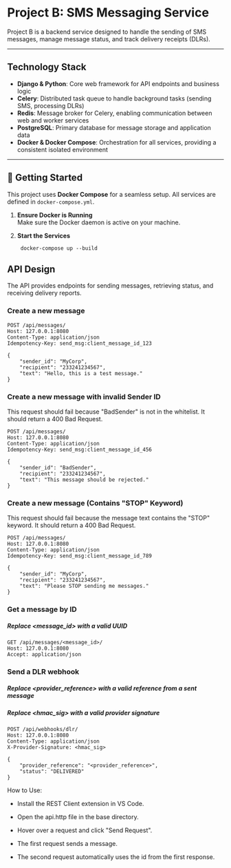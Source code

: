 # Project B: SMS Messaging Service

Project B is a  backend service designed to handle the sending of SMS messages, manage message status, and track delivery receipts (DLRs).

---

## Technology Stack

- **Django & Python**: Core web framework for API endpoints and business logic  
- **Celery**: Distributed task queue to handle background tasks (sending SMS, processing DLRs)  
- **Redis**: Message broker for Celery, enabling communication between web and worker services  
- **PostgreSQL**: Primary database for message storage and application data  
- **Docker & Docker Compose**: Orchestration for all services, providing a consistent isolated environment  

---

## 🚀 Getting Started

This project uses **Docker Compose** for a seamless setup. All services are defined in `docker-compose.yml`.

1. **Ensure Docker is Running**  
   Make sure the Docker daemon is active on your machine.

2. **Start the Services**  
   ```
    docker-compose up --build
   ```




## API Design

The API provides endpoints for sending messages, retrieving status, and receiving delivery reports.

### Create a new message

```
POST /api/messages/
Host: 127.0.0.1:8080
Content-Type: application/json
Idempotency-Key: send_msg:client_message_id_123

{
    "sender_id": "MyCorp",
    "recipient": "233241234567",
    "text": "Hello, this is a test message."
}
```


### Create a new message with invalid Sender ID
This request should fail because "BadSender" is not in the whitelist.
It should return a 400 Bad Request.
```
POST /api/messages/
Host: 127.0.0.1:8080
Content-Type: application/json
Idempotency-Key: send_msg:client_message_id_456

{
    "sender_id": "BadSender",
    "recipient": "233241234567",
    "text": "This message should be rejected."
}
```

### Create a new message (Contains "STOP" Keyword)
This request should fail because the message text contains the "STOP" keyword.
It should return a 400 Bad Request.
```
POST /api/messages/
Host: 127.0.0.1:8080
Content-Type: application/json
Idempotency-Key: send_msg:client_message_id_789

{
    "sender_id": "MyCorp",
    "recipient": "233241234567",
    "text": "Please STOP sending me messages."
}
```


### Get a message by ID
##### Replace <message_id> with a valid UUID
```
GET /api/messages/<message_id>/
Host: 127.0.0.1:8080
Accept: application/json
```

### Send a DLR webhook
##### Replace <provider_reference> with a valid reference from a sent message
##### Replace <hmac_sig> with a valid provider signature
```
POST /api/webhooks/dlr/
Host: 127.0.0.1:8080
Content-Type: application/json
X-Provider-Signature: <hmac_sig>

{
    "provider_reference": "<provider_reference>",
    "status": "DELIVERED"
}
```

How to Use:

- Install the REST Client extension in VS Code.

- Open the api.http file in the base directory.

- Hover over a request and click "Send Request".

- The first request sends a message.

- The second request automatically uses the id from the first response.